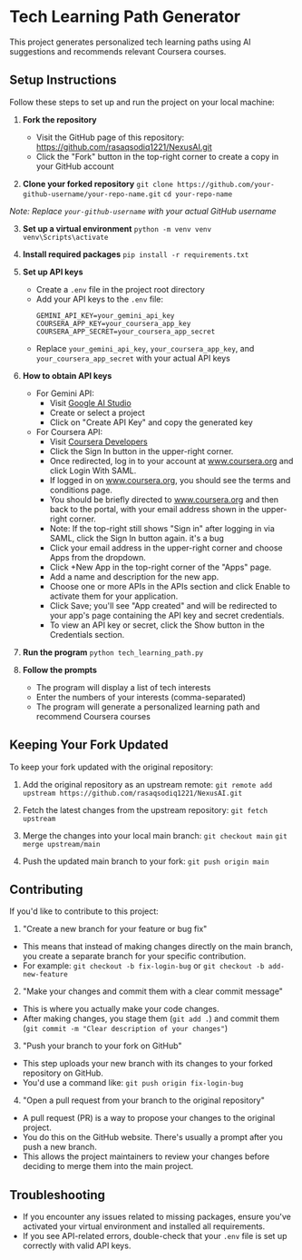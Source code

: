 # Tech Learning Path Generator

This project generates personalized tech learning paths using AI suggestions and recommends relevant Coursera courses.

## Setup Instructions

Follow these steps to set up and run the project on your local machine:

1. **Fork the repository**
   - Visit the GitHub page of this repository: https://github.com/rasaqsodiq1221/NexusAI.git
   - Click the "Fork" button in the top-right corner to create a copy in your GitHub account

2. **Clone your forked repository**
`git clone https://github.com/your-github-username/your-repo-name.git`
`cd your-repo-name`

*Note: Replace `your-github-username` with your actual GitHub username*


3. **Set up a virtual environment** 
`python -m venv venv`
`venv\Scripts\activate`

4. **Install required packages**
`pip install -r requirements.txt`

5. **Set up API keys**
   - Create a `.env` file in the project root directory
   - Add your API keys to the `.env` file:
     ```
     GEMINI_API_KEY=your_gemini_api_key
     COURSERA_APP_KEY=your_coursera_app_key
     COURSERA_APP_SECRET=your_coursera_app_secret
     ```
   - Replace `your_gemini_api_key`, `your_coursera_app_key`, and `your_coursera_app_secret` with your actual API keys

6. **How to obtain API keys**
   - For Gemini API:
     - Visit [Google AI Studio](https://makersuite.google.com/app/apikey)
     - Create or select a project
     - Click on "Create API Key" and copy the generated key
   - For Coursera API:
     - Visit [Coursera Developers](https://dev.coursera.com/get-started)
     - Click the Sign In button in the upper-right corner.
     - Once redirected, log in to your account at www.coursera.org and click Login With SAML.
     - If logged in on www.coursera.org, you should see the terms and conditions page.
     - You should be briefly directed to www.coursera.org and then back to the portal, with your email address shown in the upper-right corner.
     - Note: If the top-right still shows "Sign in" after logging in via SAML, click the Sign In button again. it's a bug
     - Click your email address in the upper-right corner and choose Apps from the dropdown.
     - Click +New App in the top-right corner of the "Apps" page.
     - Add a name and description for the new app.
     - Choose one or more APIs in the APIs section and click Enable to activate them for your application.
     - Click Save; you'll see "App created" and will be redirected to your app's page containing the API key and secret credentials.
     - To view an API key or secret, click the Show button in the Credentials section.

7. **Run the program**
`python tech_learning_path.py`

1. **Follow the prompts**
   - The program will display a list of tech interests
   - Enter the numbers of your interests (comma-separated)
   - The program will generate a personalized learning path and recommend Coursera courses



## Keeping Your Fork Updated

To keep your fork updated with the original repository:

1. Add the original repository as an upstream remote:
`git remote add upstream https://github.com/rasaqsodiq1221/NexusAI.git`

3. Fetch the latest changes from the upstream repository:
`git fetch upstream`

4. Merge the changes into your local main branch:
`git checkout main`
`git merge upstream/main`

5. Push the updated main branch to your fork:
`git push origin main`





## Contributing

If you'd like to contribute to this project:

1. "Create a new branch for your feature or bug fix"

- This means that instead of making changes directly on the main branch, you create a separate branch for your specific contribution.
- For example: `git checkout -b fix-login-bug` or `git checkout -b add-new-feature`


2. "Make your changes and commit them with a clear commit message"

- This is where you actually make your code changes.
- After making changes, you stage them (`git add .`) and commit them (`git commit -m "Clear description of your changes"`)


3. "Push your branch to your fork on GitHub"

- This step uploads your new branch with its changes to your forked repository on GitHub.
- You'd use a command like: `git push origin fix-login-bug`


4. "Open a pull request from your branch to the original repository"

- A pull request (PR) is a way to propose your changes to the original project.
- You do this on the GitHub website. There's usually a prompt after you push a new branch.
- This allows the project maintainers to review your changes before deciding to merge them into the main project.



## Troubleshooting

- If you encounter any issues related to missing packages, ensure you've activated your virtual environment and installed all requirements.
- If you see API-related errors, double-check that your `.env` file is set up correctly with valid API keys.


